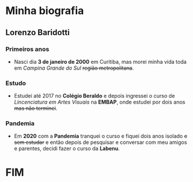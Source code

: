 # Minha biografia
## Lorenzo Baridotti
### Primeiros anos
- Nasci dia **3 de janeiro de 2000** em Curitiba, mas morei minha vida toda em _Campina Grande do Sul_ ~~região metropolitana~~.
### Estudo
- Estudei até 2017 no **Colégio Beraldo** e depois ingressei o curso de _Lincenciatura em Artes Visuais_ na **EMBAP**, onde estudei por dois anos ~~mas não terminei~~.
### Pandemia
- Em **2020** com a **Pandemia** tranquei o curso e fiquei dois anos isolado ~~e sem estudar~~ e então depois de pesquisar e conversar com meu amigos e parentes, decidi fazer o curso da **Labenu**.
# FIM